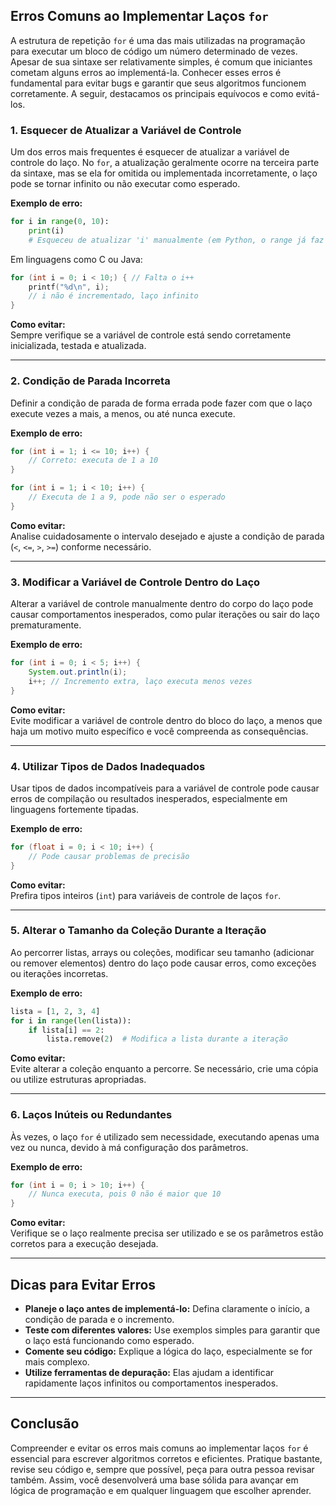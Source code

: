 
## Erros Comuns ao Implementar Laços `for`

A estrutura de repetição `for` é uma das mais utilizadas na programação para executar um bloco de código um número determinado de vezes. Apesar de sua sintaxe ser relativamente simples, é comum que iniciantes cometam alguns erros ao implementá-la. Conhecer esses erros é fundamental para evitar bugs e garantir que seus algoritmos funcionem corretamente. A seguir, destacamos os principais equívocos e como evitá-los.

### 1. Esquecer de Atualizar a Variável de Controle

Um dos erros mais frequentes é esquecer de atualizar a variável de controle do laço. No `for`, a atualização geralmente ocorre na terceira parte da sintaxe, mas se ela for omitida ou implementada incorretamente, o laço pode se tornar infinito ou não executar como esperado.

**Exemplo de erro:**
```python
for i in range(0, 10):
    print(i)
    # Esqueceu de atualizar 'i' manualmente (em Python, o range já faz isso)
```
Em linguagens como C ou Java:
```c
for (int i = 0; i < 10;) { // Falta o i++
    printf("%d\n", i);
    // i não é incrementado, laço infinito
}
```

**Como evitar:**  
Sempre verifique se a variável de controle está sendo corretamente inicializada, testada e atualizada.

---

### 2. Condição de Parada Incorreta

Definir a condição de parada de forma errada pode fazer com que o laço execute vezes a mais, a menos, ou até nunca execute.

**Exemplo de erro:**
```c
for (int i = 1; i <= 10; i++) {
    // Correto: executa de 1 a 10
}

for (int i = 1; i < 10; i++) {
    // Executa de 1 a 9, pode não ser o esperado
}
```

**Como evitar:**  
Analise cuidadosamente o intervalo desejado e ajuste a condição de parada (`<`, `<=`, `>`, `>=`) conforme necessário.

---

### 3. Modificar a Variável de Controle Dentro do Laço

Alterar a variável de controle manualmente dentro do corpo do laço pode causar comportamentos inesperados, como pular iterações ou sair do laço prematuramente.

**Exemplo de erro:**
```java
for (int i = 0; i < 5; i++) {
    System.out.println(i);
    i++; // Incremento extra, laço executa menos vezes
}
```

**Como evitar:**  
Evite modificar a variável de controle dentro do bloco do laço, a menos que haja um motivo muito específico e você compreenda as consequências.

---

### 4. Utilizar Tipos de Dados Inadequados

Usar tipos de dados incompatíveis para a variável de controle pode causar erros de compilação ou resultados inesperados, especialmente em linguagens fortemente tipadas.

**Exemplo de erro:**
```c
for (float i = 0; i < 10; i++) {
    // Pode causar problemas de precisão
}
```

**Como evitar:**  
Prefira tipos inteiros (`int`) para variáveis de controle de laços `for`.

---

### 5. Alterar o Tamanho da Coleção Durante a Iteração

Ao percorrer listas, arrays ou coleções, modificar seu tamanho (adicionar ou remover elementos) dentro do laço pode causar erros, como exceções ou iterações incorretas.

**Exemplo de erro:**
```python
lista = [1, 2, 3, 4]
for i in range(len(lista)):
    if lista[i] == 2:
        lista.remove(2)  # Modifica a lista durante a iteração
```

**Como evitar:**  
Evite alterar a coleção enquanto a percorre. Se necessário, crie uma cópia ou utilize estruturas apropriadas.

---

### 6. Laços Inúteis ou Redundantes

Às vezes, o laço `for` é utilizado sem necessidade, executando apenas uma vez ou nunca, devido à má configuração dos parâmetros.

**Exemplo de erro:**
```c
for (int i = 0; i > 10; i++) {
    // Nunca executa, pois 0 não é maior que 10
}
```

**Como evitar:**  
Verifique se o laço realmente precisa ser utilizado e se os parâmetros estão corretos para a execução desejada.

---

## Dicas para Evitar Erros

- **Planeje o laço antes de implementá-lo:** Defina claramente o início, a condição de parada e o incremento.
- **Teste com diferentes valores:** Use exemplos simples para garantir que o laço está funcionando como esperado.
- **Comente seu código:** Explique a lógica do laço, especialmente se for mais complexo.
- **Utilize ferramentas de depuração:** Elas ajudam a identificar rapidamente laços infinitos ou comportamentos inesperados.

---

## Conclusão

Compreender e evitar os erros mais comuns ao implementar laços `for` é essencial para escrever algoritmos corretos e eficientes. Pratique bastante, revise seu código e, sempre que possível, peça para outra pessoa revisar também. Assim, você desenvolverá uma base sólida para avançar em lógica de programação e em qualquer linguagem que escolher aprender.
```
